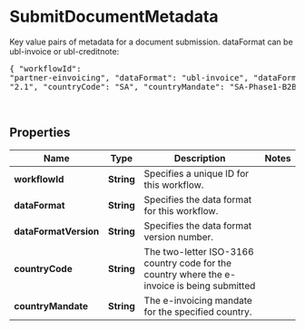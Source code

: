 

# SubmitDocumentMetadata

Key value pairs of metadata for a document submission. dataFormat can be ubl-invoice or ubl-creditnote:  <br><pre>{  \"workflowId\": \"partner-einvoicing\", \"dataFormat\": \"ubl-invoice\", \"dataFormatVersion\": \"2.1\", \"countryCode\": \"SA\", \"countryMandate\": \"SA-Phase1-B2B\" }</pre> <br> 

## Properties

| Name | Type | Description | Notes |
|------------ | ------------- | ------------- | -------------|
|**workflowId** | **String** | Specifies a unique ID for this workflow. |  |
|**dataFormat** | **String** | Specifies the data format for this workflow. |  |
|**dataFormatVersion** | **String** | Specifies the data format version number. |  |
|**countryCode** | **String** | The two-letter ISO-3166 country code for the country where the e-invoice is being submitted |  |
|**countryMandate** | **String** | The e-invoicing mandate for the specified country. |  |



